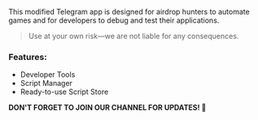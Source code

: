 This modified Telegram app is designed for airdrop hunters to automate games and for developers to debug and test their applications.

> Use at your own risk—we are not liable for any consequences.

### Features:
- Developer Tools
- Script Manager
- Ready-to-use Script Store

**DON'T FORGET TO JOIN OUR CHANNEL FOR UPDATES! 🥳**